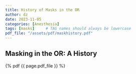 ```yaml
---
title: History of Masks in the OR
author: dz  
date: 2023-11-05
categories: [Anesthesia]
tags: [masks]     # TAG names should always be lowercase
pdf_file: "/assets/pdf/maskhistory.pdf"
---
```


## Masking in the OR: A History

{% pdf {{ page.pdf_file }} %}